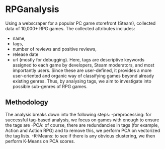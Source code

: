 # RPGanalysis
Using a webscraper for a popular PC game storefront (Steam), collected data of 10,000+ RPG games. The collected attributes includes:
- name,
- tags,
- number of reviews and positive reviews,
- release date
- url (mostly for debugging).
Here, tags are descriptive keywords assigned to each game by developers, Steam moderators, and most importantly users. Since these are user-defined, it provides a more user-oriented and organic way of classifying games beyond already existing genres. Thus, by analysing tags, we aim to investigate into possible sub-genres of RPG games.

## Methodology
The analysis breaks down into the following steps:
-preprocessing: for successful tag-based analysis, we focus on games with enough  to ensure the tags are 
-PCA: of course, there are redundancies in tags (for example, Action and Action RPG) and to remove this, we perform PCA on vectorized the tag lists.
-K-Means: to see if there is any obvious clustering, we then perform K-Means on PCA scores.
